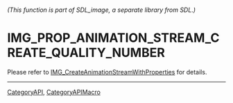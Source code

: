 ###### (This function is part of SDL_image, a separate library from SDL.)
# IMG_PROP_ANIMATION_STREAM_CREATE_QUALITY_NUMBER

Please refer to [IMG_CreateAnimationStreamWithProperties](IMG_CreateAnimationStreamWithProperties) for details.

----
[CategoryAPI](CategoryAPI), [CategoryAPIMacro](CategoryAPIMacro)

